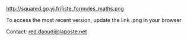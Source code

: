 http://squared.go.yj.fr/liste_formules_maths.png

To access the most recent version, update the link .png in your browser

Contact: red.daoudi@laposte.net
